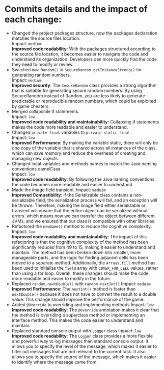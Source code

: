 # Commits details and the impact of each change:

- Changed the project packages structure, now the packages declaration
matches the source files location.  
 Impact: `medium`  
  **Improved code readability**: With the packages structured according to the source file location, it becomes easier 
to navigate the code and understand its organization. Developers can more quickly find the code they need to modify 
or review.
- Switched `new Random()` to `SecureRandom.getInstanceStrong()` for generating random numbers.  
 Impact: `medium`  
  **Improved security**: The `SecureRandom` class  provides a strong algorithm that is suitable for generating secure
  random numbers. By using SecureRandom instead of
Random, you are less likely to generate predictable or reproducible random numbers, which could be exploited by game
cheaters.
- Merged collapsible if statements.  
 Impact: `low`  
  **Improved code readability and maintainability**: Collapsing if statements makes the code more readable and easier to understand.
- Changed `private final` variables to `private static final`  
Impact: `low`  
  **Improved Performance**: By making the variable static, there will only be one copy of the variable that is shared 
across all instances of the class, which can save memory and reduce the overhead of creating and managing new objects.
- Changed local variables and methods names to match the Java naming conventions camelCase  
Impact: `low`  
  **Improved code readability**: By following the Java naming conventions, the code becomes more readable and easier
    to understand.
- Made the image field transient.
 Impact: `meduim`  
  **Improved Compatibility**: If the Serializable class contains a non-serializable field, the serialization process 
 will fail, and an exception will be thrown. Therefore, making the image field either serializable or transient will ensure that the entire
 object can be serialized without errors. which means now we can transfer the object between different JVMs, and we ensured
 that our class is compatible with other libraries.
- Refactored the `newGame()` method to reduce the cognitive complexity.  
 Impact: `low`  
  **Improved code readability and maintainability**: The impact of this refactoring is that the cognitive complexity of the method has been 
significantly reduced from 49 to 15, making it easier to understand and maintain. The method has been broken down into
smaller, more manageable parts, and the logic for finding adjacent cells has been moved to a separate method.
Additionally, the `Arrays.fill` method has been used to initialize the `field` array with `COVER_FOR_CELL` values, rather
than using a for loop. Overall, these changes should make the code more readable and easier to modify in the future.
- Replaced `random.nextDouble()` with `random.nextInt()`
    Impact: `meduim`  
    **Improved Performance**: The `nextInt()` method is faster than `nextDouble()` because it does not have to convert the
    result to a double value. This change should improve the performance of the game.
- Added `@Override` to overriding and implementing methods
    Impact: `low`  
    **Improved code readability**: The `@Override` annotation makes it clear that the method is overriding a superclass
    method or implementing an interface method. This makes the code easier to understand and maintain.
- Replaced standard console output with `Logger` class
    Impact: `low`  
    **Improved code readability**: The `Logger` class provides a more flexible and powerful way to log messages than
    standard console output. It allows you to specify the level of the message, which makes it easier to filter out
    messages that are not relevant to the current task. It also allows you to specify the source of the message, which
    makes it easier to identify where the message came from.


